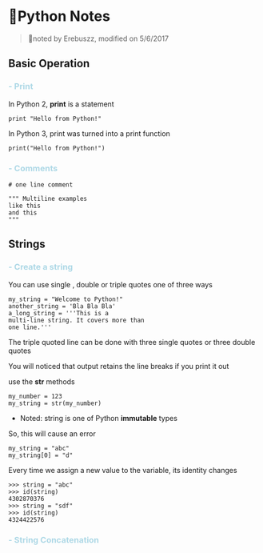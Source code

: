 # Python Notes

> noted by Erebuszz, modified on 5/6/2017

## Basic Operation

### <font color="lightblue">- Print</font>

In Python 2, <b>print</b> is a statement

    print "Hello from Python!"

In Python 3, print was turned into a print function

    print("Hello from Python!")

### <font color="lightblue">- Comments</font>

    # one line comment

    """ Multiline examples
    like this
    and this
    """

## Strings

### <font color="lightblue">- Create a string</font>

You can use single , double or triple quotes one of three ways

    my_string = "Welcome to Python!"
    another_string = 'Bla Bla Bla'
    a_long_string = '''This is a 
    multi-line string. It covers more than 
    one line.'''

The triple quoted line can be done with three single quotes or three double quotes

You will noticed that output retains the line breaks if you print it out

use the <b>str</b> methods
    
    my_number = 123
    my_string = str(my_number)

* Noted: string is one of Python <b>immutable</b> types

So, this will cause an error

    my_string = "abc"
    my_string[0] = "d"

Every time we assign a new value to the variable, its identity changes

    >>> string = "abc"
    >>> id(string)
    4302870376
    >>> string = "sdf"
    >>> id(string)
    4324422576

### <font color="lightblue">- String Concatenation</font>

